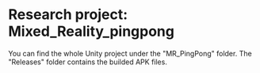 # Research project: Mixed_Reality_pingpong

You can find the whole Unity project under the "MR_PingPong" folder. The "Releases" folder contains the builded APK files. 
